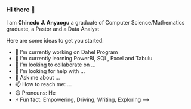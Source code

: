 ### Hi there 👋

I am **Chinedu J. Anyaogu** a graduate of Computer Science/Mathematics graduate, a Pastor and a Data Analyst

Here are some ideas to get you started:

- 🔭 I’m currently working on Dahel Program
- 🌱 I’m currently learning PowerBI, SQL, Excel and Tabulu
- 👯 I’m looking to collaborate on ...
- 🤔 I’m looking for help with ...
- 💬 Ask me about ...
- 📫 How to reach me: ...
- 😄 Pronouns: He
- ⚡ Fun fact: Empowering, Driving, Writing, Exploring
-->
